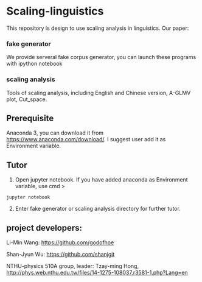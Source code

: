 # Scaling-linguistics

This repository is design to use scaling analysis in linguistics. Our paper:
### fake generator
We provide serveral fake corpus generator, you can launch these programs with ipython notebook
### scaling analysis
Tools of scaling analysis, including English and Chinese version, A-GLMV plot, Cut_space.

## Prerequisite

Anaconda 3, you can download it from https://www.anaconda.com/download/. I suggest user add it as Environment variable.

## Tutor

1. Open jupyter notebook. If you have added anaconda as Environment variable, use cmd > 
```
jupyter notebook
```
2. Enter fake generator or scaling analysis directory for further tutor.

## project developers: 
Li-Min Wang: https://github.com/godofhoe

Shan-Jyun Wu: https://github.com/shanjgit

NTHU-physics 510A group, leader: Tzay-ming Hong, http://phys.web.nthu.edu.tw/files/14-1275-108037,r3581-1.php?Lang=en
